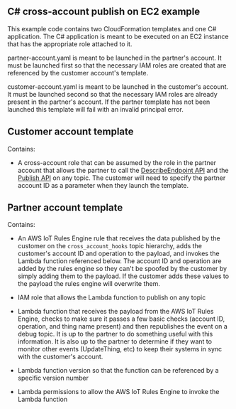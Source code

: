 C# cross-account publish on EC2 example
---------------------------------------

This example code contains two CloudFormation templates and one C# application. The C# application is meant to be executed on an EC2 instance that has the appropriate role attached to it.

partner-account.yaml is meant to be launched in the partner's account. It must be launched first so that the necessary IAM roles are created that are referenced by the customer account's template.

customer-account.yaml is meant to be launched in the customer's account. It must be launched second so that the necessary IAM roles are already present in the partner's account. If the partner template has not been launched this template will fail with an invalid principal error.

Customer account template
-------------------------
Contains:

- A cross-account role that can be assumed by the role in the partner account that allows the partner to call the [DescribeEndpoint API](https://docs.aws.amazon.com/cli/latest/reference/iot/describe-endpoint.html) and the [Publish API](https://docs.aws.amazon.com/cli/latest/reference/iot-data/publish.html) on any topic. The customer will need to specify the partner account ID as a parameter when they launch the template.

Partner account template
-------------------------
Contains:

- An AWS IoT Rules Engine rule that receives the data published by the customer on the `cross_account_hooks` topic hierarchy, adds the customer's account ID and operation to the payload, and invokes the Lambda function referenced below. The account ID and operation are added by the rules engine so they can't be spoofed by the customer by simply adding them to the payload. If the customer adds these values to the payload the rules engine will overwrite them.

- IAM role that allows the Lambda function to publish on any topic

- Lambda function that receives the payload from the AWS IoT Rules Engine, checks to make sure it passes a few basic checks (account ID, operation, and thing name present) and then republishes the event on a debug topic. It is up to the partner to do something useful with this information. It is also up to the partner to determine if they want to monitor other events (UpdateThing, etc) to keep their systems in sync with the customer's account.

- Lambda function version so that the function can be referenced by a specific version number

- Lambda permissions to allow the AWS IoT Rules Engine to invoke the Lambda function
